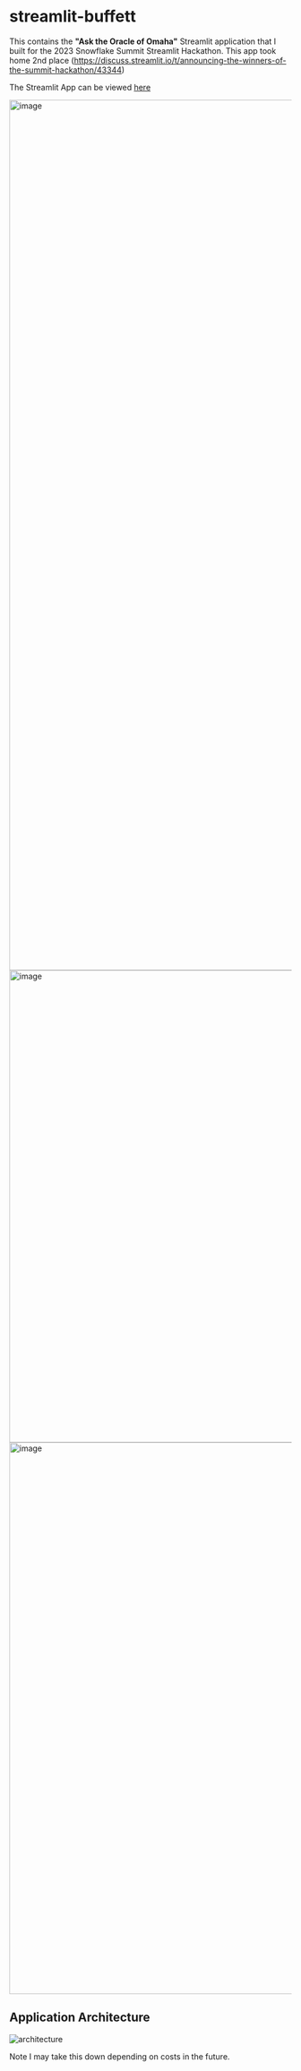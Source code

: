 # streamlit-buffett

This contains the **"Ask the Oracle of Omaha"** Streamlit application that I built for the 2023 Snowflake Summit Streamlit Hackathon. This app took home 2nd place (https://discuss.streamlit.io/t/announcing-the-winners-of-the-summit-hackathon/43344)

The Streamlit App can be viewed [here](https://jrpettus-streamlit-buffett-buffett-app-hqw5pq.streamlit.app/)

<img width="1554" alt="image" src="https://github.com/jrpettus/streamlit-buffett/assets/11303737/d75c2532-36e9-4ce2-819f-d567d5eebf05">

<img width="843" alt="image" src="https://github.com/jrpettus/streamlit-buffett/assets/11303737/897a41b3-5924-49e5-ad1d-77c9b738f032">

<img width="985" alt="image" src="https://github.com/jrpettus/streamlit-buffett/assets/11303737/eb72a6e6-2389-4050-a47d-ef1577a5159b">


## Application Architecture
![architecture](https://github.com/jrpettus/streamlit-buffett/blob/main/assets/buffett-app-architecture.png)

Note I may take this down depending on costs in the future.
